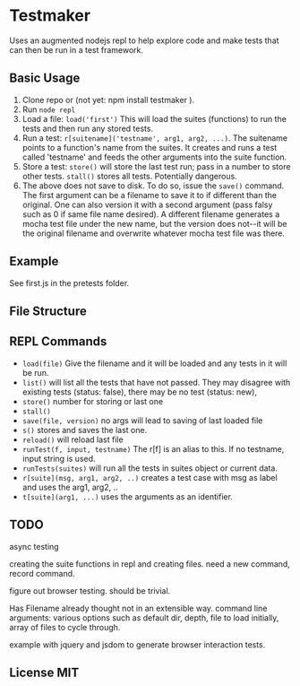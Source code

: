 # Testmaker


Uses an augmented nodejs repl to help explore code and make tests that can then be run in a test framework.

## Basic Usage

1. Clone repo or  (not yet: npm install testmaker ).
2. Run `node repl`
3. Load a file:  `load('first')`  This will load the suites (functions) to run the tests and then run any stored tests.
4. Run a test: `r[suitename]('testname', arg1, arg2, ...)`.  The suitename points to a function's name from the suites. It creates and runs a test called 'testname' and feeds the other arguments into the suite function.
5. Store a test:  `store()`  will store the last test run; pass in a number to store other tests. `stall()` stores all tests. Potentially dangerous.
6. The above does not save to disk. To do so, issue the `save()` command. The first argument can be a filename to save it to if different than the original. One can also version it with a second argument (pass falsy such as 0 if same file name desired). A different filename generates a mocha test file under the new name, but the version does not--it will be the original filename and overwrite whatever mocha test file was there. 

## Example

See first.js in the pretests folder. 

## File Structure

## REPL Commands

* `load(file)`  Give the filename and it will be loaded and any tests in it will be run. 
* `list()` will list all the tests that have not passed. They may disagree with existing tests (status: false), there may be no test (status: new), 
* `store()` number for storing or last one
* `stall()`
* `save(file, version)` no args will lead to saving of last loaded file
* `s()` stores and saves the last one. 
* `reload()` will reload last file
* `runTest(f, input, testname)` The r[f] is an alias to this. If no testname, input string is used.
* `runTests(suites)` will run all the tests in suites object or current data.
* `r[suite](msg, arg1, arg2, ..)` creates a test case with msg as label and uses the arg1, arg2, .. 
* `t[suite](arg1, ...)` uses the arguments as an identifier. 

## TODO

async testing

creating the suite functions in repl and creating files. need a new command, record command.

figure out browser testing. should be trivial. 

Has Filename already thought not in an extensible way. command line arguments:  various options such as default dir, depth, file to load initially, array of files to cycle through. 

example with jquery and jsdom to generate browser interaction tests.

## License MIT